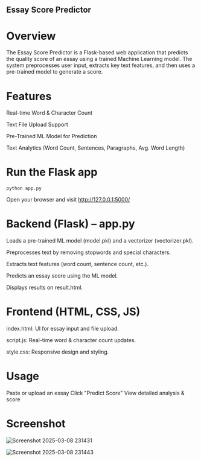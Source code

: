 ## Essay Score Predictor

# Overview
The Essay Score Predictor is a Flask-based web application that predicts the quality score of an essay using a trained Machine Learning model. The system preprocesses user input, extracts key text features, and then uses a pre-trained model to generate a score.

# Features

Real-time Word & Character Count

Text File Upload Support

Pre-Trained ML Model for Prediction

Text Analytics (Word Count, Sentences, Paragraphs, Avg. Word Length)


# Run the Flask app

    python app.py

Open your browser and visit http://127.0.0.1:5000/

# Backend (Flask) – app.py

Loads a pre-trained ML model (model.pkl) and a vectorizer (vectorizer.pkl).

Preprocesses text by removing stopwords and special characters.

Extracts text features (word count, sentence count, etc.).

Predicts an essay score using the ML model.

Displays results on result.html.

# Frontend (HTML, CSS, JS)

index.html: UI for essay input and file upload.

script.js: Real-time word & character count updates.

style.css: Responsive design and styling.

# Usage
Paste or upload an essay
Click "Predict Score"
View detailed analysis & score

# Screenshot

![Screenshot 2025-03-08 231431](https://github.com/user-attachments/assets/b9d2856e-b1c1-4310-87fa-257f6ba6765e)

![Screenshot 2025-03-08 231443](https://github.com/user-attachments/assets/c7f71ee2-02e9-46be-86a7-4562c8e817fe)

